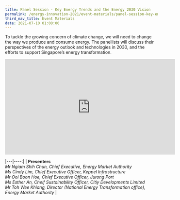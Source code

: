 ```yaml
---
title: Panel Session - Key Energy Trends and the Energy 2030 Vision
permalink: /energy-innovation-2021/event-materials/panel-session-key-energy-trends-and-the-energy-2030-vision/
third_nav_title: Event Materials
date: 2021-07-10 01:00:00
---
```

To tackle the growing concern of climate change, we will need to change the way we produce and consume energy. The panellists will discuss their perspectives of the energy outlook and technologies in 2030, and the efforts to support Singapore’s energy transformation.

<div style="text-align: center;"><iframe width="560" height="315" src="https://www.youtube.com/embed/BG-8SA7NviY" title="YouTube video player" frameborder="0" allow="accelerometer; autoplay; clipboard-write; encrypted-media; gyroscope; picture-in-picture" allowfullscreen></iframe></div>

|---|----:|
| **Presenters**<br>*Mr Ngiam Shih Chun, Chief Executive, Energy Market Authority<br>Ms Cindy Lim, Chief Executive Officer, Keppel Infrastructure<br>Mr Ooi Boon Hoe, Chief Executive Officer, Jurong Port<br>Ms Esther An, Cheif Sustainability Officer, Citiy Developments Limited<br>Mr Toh Wee Khiang, Director (National Energy Transformation office), Energy Market Authority* |
